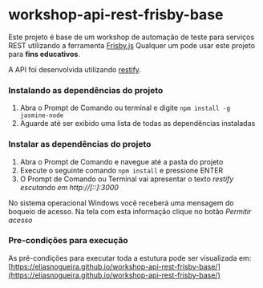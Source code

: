 # workshop-api-rest-frisby-base

Este projeto é base de um workshop de automação de teste para serviços REST utilizando a ferramenta [Frisby.js](http://frisbyjs.com/)
Qualquer um pode usar este projeto para __fins educativos__.

A API foi desenvolvida utilizando [restify](http://restify.com/).

### Instalando as dependências do projeto
1. Abra o Prompt de Comando ou terminal e digite `npm install -g jasmine-node`
2. Aguarde até ser exibido uma lista de todas as dependências instaladas

### Instalar as dependências do projeto
1. Abra o Prompt de Comando e navegue até a pasta do projeto
2. Execute o seguinte comando `npm install` e pressione ENTER
3. O Prompt de Comando ou Terminal vai apresentar o texto _restify escutando em http://[::]:3000_

No sistema operacional Windows você receberá uma mensagem do boqueio de acesso. Na tela com esta informação clique no botão _Permitir acesso_


### Pre-condições para execução
As pré-condições para executar toda a estutura pode ser visualizada em: [https://eliasnogueira.github.io/workshop-api-rest-frisby-base/](https://eliasnogueira.github.io/workshop-api-rest-frisby-base/)



